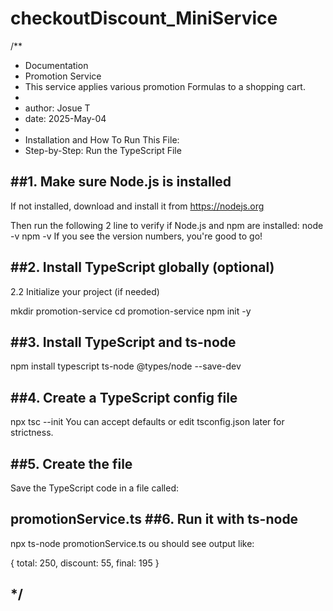 # checkoutDiscount_MiniService
/**
 * Documentation
 * Promotion Service
 * This service applies various promotion Formulas to a shopping cart.
 * 
 * author: Josue T
 * date: 2025-May-04
 * 
 * Installation and How To Run This File:
 * Step-by-Step: Run the TypeScript File

##1. Make sure Node.js is installed
-----------------------------------
If not installed, download and install it from https://nodejs.org

Then run the following 2 line to verify if Node.js and npm are installed:
node -v
npm -v
If you see the version numbers, you're good to go!

##2. Install TypeScript globally (optional)
-------------------------------------------
2.2 Initialize your project (if needed)

mkdir promotion-service
cd promotion-service
npm init -y

##3. Install TypeScript and ts-node
----------------------------------
npm install typescript ts-node @types/node --save-dev


##4. Create a TypeScript config file
------------------------------------
npx tsc --init
You can accept defaults or edit tsconfig.json later for strictness.

##5. Create the file
-----------------------
Save the TypeScript code in a file called:

promotionService.ts
##6. Run it with ts-node
-------------------------------
npx ts-node promotionService.ts
ou should see output like:

{ total: 250, discount: 55, final: 195 }

## */
